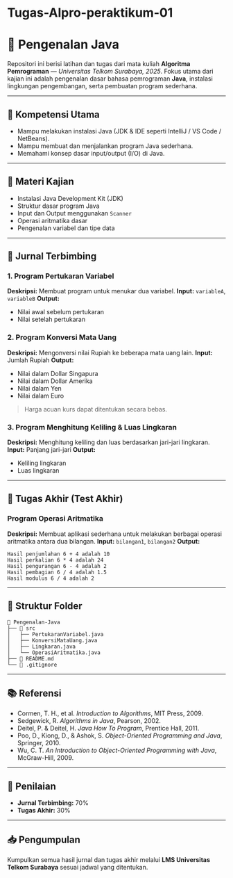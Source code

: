 # Tugas-Alpro-peraktikum-01

# 📘 Pengenalan Java

Repositori ini berisi latihan dan tugas dari mata kuliah **Algoritma Pemrograman** — *Universitas Telkom Surabaya, 2025*.
Fokus utama dari kajian ini adalah pengenalan dasar bahasa pemrograman **Java**, instalasi lingkungan pengembangan, serta pembuatan program sederhana.

---

## 🧩 Kompetensi Utama

* Mampu melakukan instalasi Java (JDK & IDE seperti IntelliJ / VS Code / NetBeans).
* Mampu membuat dan menjalankan program Java sederhana.
* Memahami konsep dasar input/output (I/O) di Java.

---

## 🧠 Materi Kajian

* Instalasi Java Development Kit (JDK)
* Struktur dasar program Java
* Input dan Output menggunakan `Scanner`
* Operasi aritmatika dasar
* Pengenalan variabel dan tipe data

---

## 🧪 Jurnal Terbimbing

### 1. Program Pertukaran Variabel

**Deskripsi:** Membuat program untuk menukar dua variabel.
**Input:** `variableA`, `variableB`
**Output:**

* Nilai awal sebelum pertukaran
* Nilai setelah pertukaran

### 2. Program Konversi Mata Uang

**Deskripsi:** Mengonversi nilai Rupiah ke beberapa mata uang lain.
**Input:** Jumlah Rupiah
**Output:**

* Nilai dalam Dollar Singapura
* Nilai dalam Dollar Amerika
* Nilai dalam Yen
* Nilai dalam Euro

> Harga acuan kurs dapat ditentukan secara bebas.

### 3. Program Menghitung Keliling & Luas Lingkaran

**Deskripsi:** Menghitung keliling dan luas berdasarkan jari-jari lingkaran.
**Input:** Panjang jari-jari
**Output:**

* Keliling lingkaran
* Luas lingkaran

---

## 🧾 Tugas Akhir (Test Akhir)

### Program Operasi Aritmatika

**Deskripsi:** Membuat aplikasi sederhana untuk melakukan berbagai operasi aritmatika antara dua bilangan.
**Input:** `bilangan1`, `bilangan2`
**Output:**

```
Hasil penjumlahan 6 + 4 adalah 10
Hasil perkalian 6 * 4 adalah 24
Hasil pengurangan 6 - 4 adalah 2
Hasil pembagian 6 / 4 adalah 1.5
Hasil modulus 6 / 4 adalah 2
```

---

## 🧮 Struktur Folder

```
📂 Pengenalan-Java
├── 📁 src
│   ├── PertukaranVariabel.java
│   ├── KonversiMataUang.java
│   ├── Lingkaran.java
│   └── OperasiAritmatika.java
├── 📄 README.md
└── 📄 .gitignore
```

---

## 📚 Referensi

* Cormen, T. H., et al. *Introduction to Algorithms*, MIT Press, 2009.
* Sedgewick, R. *Algorithms in Java*, Pearson, 2002.
* Deitel, P. & Deitel, H. *Java How To Program*, Prentice Hall, 2011.
* Poo, D., Kiong, D., & Ashok, S. *Object-Oriented Programming and Java*, Springer, 2010.
* Wu, C. T. *An Introduction to Object-Oriented Programming with Java*, McGraw-Hill, 2009.

---

## 🏁 Penilaian

* **Jurnal Terbimbing:** 70%
* **Tugas Akhir:** 30%

---

## 📥 Pengumpulan

Kumpulkan semua hasil jurnal dan tugas akhir melalui **LMS Universitas Telkom Surabaya** sesuai jadwal yang ditentukan.
